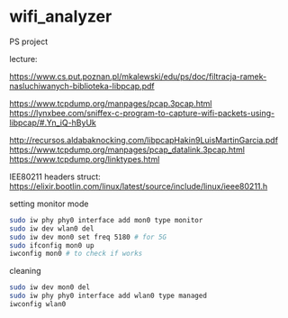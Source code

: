 # wifi_analyzer
PS project

lecture:

https://www.cs.put.poznan.pl/mkalewski/edu/ps/doc/filtracja-ramek-nasluchiwanych-biblioteka-libpcap.pdf


https://www.tcpdump.org/manpages/pcap.3pcap.html
https://lynxbee.com/sniffex-c-program-to-capture-wifi-packets-using-libpcap/#.Yn_iQ-hByUk


http://recursos.aldabaknocking.com/libpcapHakin9LuisMartinGarcia.pdf
https://www.tcpdump.org/manpages/pcap_datalink.3pcap.html
https://www.tcpdump.org/linktypes.html


IEE80211 headers struct:
https://elixir.bootlin.com/linux/latest/source/include/linux/ieee80211.h


setting monitor mode
```bash
sudo iw phy phy0 interface add mon0 type monitor
sudo iw dev wlan0 del
sudo iw dev mon0 set freq 5180 # for 5G
sudo ifconfig mon0 up
iwconfig mon0 # to check if works
```

cleaning
```bash
sudo iw dev mon0 del
sudo iw phy phy0 interface add wlan0 type managed
iwconfig wlan0
```
